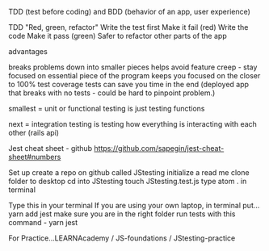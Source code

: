 TDD (test before coding) and BDD (behavior of an app, user experience)

TDD
"Red, green, refactor"
Write the test first
Make it fail (red)
Write the code
Make it pass (green)
Safer to refactor other parts of the app

advantages

breaks problems down into smaller pieces
helps avoid feature creep - stay focused on essential piece of the program
keeps you focused on the
closer to 100% test coverage
tests can save you time in the end (deployed app that breaks with no tests - could be hard to pinpoint problem.)


smallest = unit or functional testing is just testing functions

next = integration testing is testing how everything is interacting with each other  (rails api)

Jest cheat sheet - github
https://github.com/sapegin/jest-cheat-sheet#numbers

Set up
create a repo on github called JStesting
initialize a read me
clone folder to desktop
cd into JStesting
touch JStesting.test.js
type atom . in terminal


Type this in your terminal
If you are using your own laptop, in terminal put...
yarn add jest
make sure you are in the right folder
run tests with this command - yarn jest

For Practice...LEARNAcademy / JS-foundations / JStesting-practice
